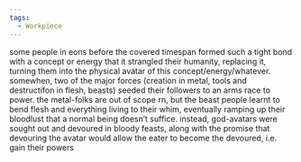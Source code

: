 ```yaml
---
tags:
  - Workpiece
---
```

some people in eons before the covered timespan formed such a tight bond with a concept or energy that it strangled their humanity, replacing it, turning them into the physical avatar of this concept/energy/whatever.
somewhen, two of the major forces (creation in metal, tools and destructifon in flesh, beasts) seeded their followers to an arms race to power.
the metal-folks are out of scope rn, but the beast people learnt to bend flesh and everything living to their whim, eventually ramping up their bloodlust that a normal being doesn’t suffice. instead, god-avatars were sought out and devoured in bloody feasts, along with the promise that devouring the avatar would allow the eater to become the devoured, i.e. gain their powers